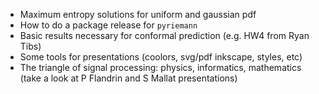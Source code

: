 - Maximum entropy solutions for uniform and gaussian pdf
- How to do a package release for `pyriemann`
- Basic results necessary for conformal prediction (e.g. HW4 from Ryan Tibs)
- Some tools for presentations (coolors, svg/pdf inkscape, styles, etc)
- The triangle of signal processing: physics, informatics, mathematics (take a
look at P Flandrin and S Mallat presentations)